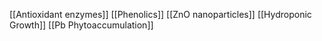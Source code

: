 [[Antioxidant enzymes]]
[[Phenolics]]
[[ZnO nanoparticles]]
[[Hydroponic Growth]]
[[Pb Phytoaccumulation]]
